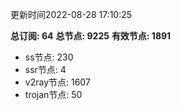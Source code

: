 更新时间2022-08-28 17:10:25

**总订阅: 64**
**总节点: 9225**
**有效节点: 1891**
- ss节点: 230
- ssr节点: 4
- v2ray节点: 1607
- trojan节点: 50

